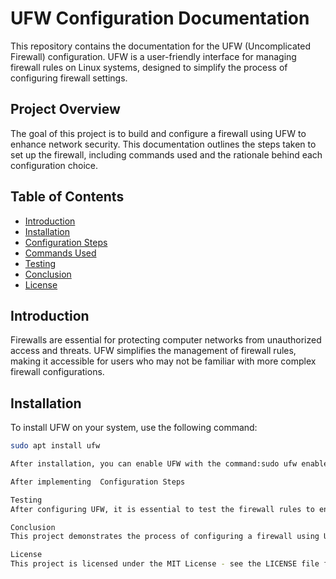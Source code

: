 # UFW Configuration Documentation

This repository contains the documentation for the UFW (Uncomplicated Firewall) configuration. UFW is a user-friendly interface for managing firewall rules on Linux systems, designed to simplify the process of configuring firewall settings.

## Project Overview

The goal of this project is to build and configure a firewall using UFW to enhance network security. This documentation outlines the steps taken to set up the firewall, including commands used and the rationale behind each configuration choice.

## Table of Contents

- [Introduction](#introduction)
- [Installation](#installation)
- [Configuration Steps](#configuration-steps)
- [Commands Used](#commands-used)
- [Testing](#testing)
- [Conclusion](#conclusion)
- [License](#license)

## Introduction

Firewalls are essential for protecting computer networks from unauthorized access and threats. UFW simplifies the management of firewall rules, making it accessible for users who may not be familiar with more complex firewall configurations.

## Installation

To install UFW on your system, use the following command:

```bash
sudo apt install ufw

After installation, you can enable UFW with the command:sudo ufw enable

After implementing  Configuration Steps

Testing
After configuring UFW, it is essential to test the firewall rules to ensure they are functioning as expected. Use tools like nmap to scan for open ports and verify that only the desired traffic is allowed.

Conclusion
This project demonstrates the process of configuring a firewall using UFW, highlighting the importance of network security. By following the documented steps, users can effectively manage firewall rules to protect their systems.

License
This project is licensed under the MIT License - see the LICENSE file for details.


